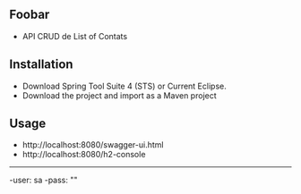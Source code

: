 ## Foobar
* API CRUD de List of Contats

## Installation
* Download Spring Tool Suite 4 (STS) or Current Eclipse.
* Download the project and import as a Maven project

## Usage
* http://localhost:8080/swagger-ui.html
* http://localhost:8080/h2-console
----------------------------------------
  -user: sa
  -pass: ""
